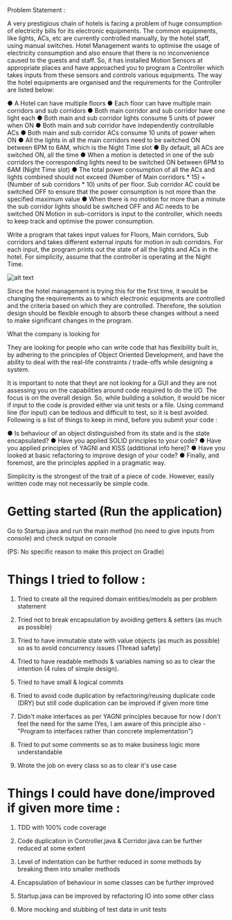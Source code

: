 Problem Statement :

A very prestigious chain of hotels is facing a problem of huge consumption of electricity bills for
its electronic equipments. The common equipments, like lights, ACs, etc are currently controlled
manually, by the hotel staff, using manual switches. Hotel Management wants to optimise the
usage of electricity consumption and also ensure that there is no inconvenience caused to the
guests and staff. So, it has installed Motion Sensors at appropriate places and have approached
you to program a Controller which takes inputs from these sensors and controls various
equipments.
The way the hotel equipments are organised and the requirements for the Controller are listed
below:

● A Hotel can have multiple floors
● Each floor can have multiple main corridors and sub corridors
● Both main corridor and sub corridor have one light each
● Both main and sub corridor lights consume 5 units of power when ON
● Both main and sub corridor have independently controllable ACs
● Both main and sub corridor ACs consume 10 units of power when ON
● All the lights in all the main corridors need to be switched ON between 6PM to 6AM, which is the Night Time slot
● By default, all ACs are switched ON, all the time
● When a motion is detected in one of the sub corridors the corresponding lights need to be switched ON between 6PM to 6AM (Night Time slot)
● The total power consumption of all the ACs and lights combined should not exceed (Number of Main corridors * 15) + (Number of sub corridors * 10) units of per floor. Sub corridor AC could be switched OFF to ensure that the power consumption is not more than the specified maximum value
● When there is no motion for more than a minute the sub corridor lights should be switched OFF and AC needs to be switched ON Motion in sub-corridors is input to the controller, which needs to keep track and optimise the power consumption.

Write a program that takes input values for Floors, Main corridors, Sub corridors and takes
different external inputs for motion in sub corridors. For each input, the program prints out the
state of all the lights and ACs in the hotel. For simplicity, assume that the controller is operating
at the Night Time.

![alt text](https://github.com/pulkitent/hotel-automation/edit/master/blob/master/sample-input-and-output.png?raw=true)

Since the hotel management is trying this for the first time, it would be changing the
requirements as to which electronic equipments are controlled and the criteria based on which
they are controlled. Therefore, the solution design should be flexible enough to absorb these
changes without a need to make significant changes in the program.


What the company is looking for

They are looking for people who can write code that has flexibility built in, by
adhering to the principles of Object Oriented Development, and have the ability to
deal with the real-life constraints / trade-offs while designing a system.

It is important to note that theyt are not looking for a GUI and they are not assessing
you on the capabilities around code required to do the I/O. The focus is on the
overall design​. So, while building a solution, it would be nicer if input to the code
is provided either via unit tests or a file. Using command line (for input) can be
tedious and difficult to test, so it is best avoided.
Following is a list of things to keep in mind, before you submit your code :

● Is behaviour of an object distinguished from its state and is the state
encapsulated?
● Have you applied SOLID principles to your code?
● Have you applied principles of YAGNI and KISS (additional info here)?
● Have you looked at basic refactoring to improve design of your code?
● Finally, and foremost, are the principles applied in a pragmatic way.

Simplicity is the strongest of the trait of a piece of code. However, easily
written code may not necessarily be simple code.

# Getting started (Run the application)

Go to Startup.java and run the main method (no need to give inputs from console) 
and check output on console 

(PS: No specific reason to make this project on Gradle)

# Things I tried to follow :

1. Tried to create all the required domain entities/models as per problem statement

2. Tried not to break encapsulation by avoiding getters & setters (as much as possible)

3. Tried to have immutable state with value objects (as much as possible) so as to avoid 
concurrency issues (Thread safety)

4. Tried to have readable methods & variables naming so as to clear the intention 
(4 rules of simple design).
 
5. Tried to have small & logical commits

6. Tried to avoid code duplication by refactoring/reusing duplicate code (DRY) 
but still code duplication can be improved if given more time

7. Didn't make interfaces as per YAGNI principles because for now I don't feel 
the need for the same (Yes, I am aware of this principle also - "Program to interfaces rather 
than concrete implementation")

8. Tried to put some comments so as to make business logic more understandable

9. Wrote the job on every class so as to clear it's use case


# Things I could have done/improved if given more time :

1. TDD with 100% code coverage

2. Code duplication in Controller.java & Corridor.java can be further reduced
at some extent

3. Level of indentation can be further reduced in some methods by breaking them into smaller methods

4. Encapsulation of behaviour in some classes can be further improved

5. Startup.java can be improved by refactoring IO into some other class

6. More mocking and stubbing of test data in unit tests
